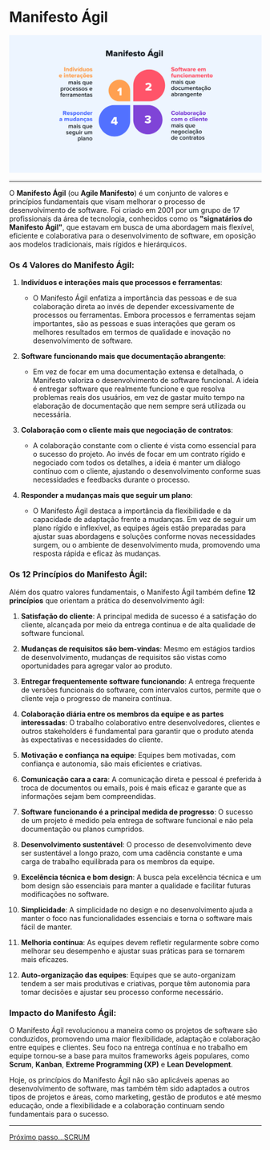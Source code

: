 # Manifesto Ágil

<div align="center">
  <img src="./images/manifesto.png">
</div>

--- 


O **Manifesto Ágil** (ou **Agile Manifesto**) é um conjunto de valores e princípios fundamentais que visam melhorar o processo de desenvolvimento de software. Foi criado em 2001 por um grupo de 17 profissionais da área de tecnologia, conhecidos como os **"signatários do Manifesto Ágil"**, que estavam em busca de uma abordagem mais flexível, eficiente e colaborativa para o desenvolvimento de software, em oposição aos modelos tradicionais, mais rígidos e hierárquicos.

### Os 4 Valores do Manifesto Ágil:

1. **Indivíduos e interações mais que processos e ferramentas**:
   - O Manifesto Ágil enfatiza a importância das pessoas e de sua colaboração direta ao invés de depender excessivamente de processos ou ferramentas. Embora processos e ferramentas sejam importantes, são as pessoas e suas interações que geram os melhores resultados em termos de qualidade e inovação no desenvolvimento de software.

2. **Software funcionando mais que documentação abrangente**:
   - Em vez de focar em uma documentação extensa e detalhada, o Manifesto valoriza o desenvolvimento de software funcional. A ideia é entregar software que realmente funcione e que resolva problemas reais dos usuários, em vez de gastar muito tempo na elaboração de documentação que nem sempre será utilizada ou necessária.

3. **Colaboração com o cliente mais que negociação de contratos**:
   - A colaboração constante com o cliente é vista como essencial para o sucesso do projeto. Ao invés de focar em um contrato rígido e negociado com todos os detalhes, a ideia é manter um diálogo contínuo com o cliente, ajustando o desenvolvimento conforme suas necessidades e feedbacks durante o processo.

4. **Responder a mudanças mais que seguir um plano**:
   - O Manifesto Ágil destaca a importância da flexibilidade e da capacidade de adaptação frente a mudanças. Em vez de seguir um plano rígido e inflexível, as equipes ágeis estão preparadas para ajustar suas abordagens e soluções conforme novas necessidades surgem, ou o ambiente de desenvolvimento muda, promovendo uma resposta rápida e eficaz às mudanças.

### Os 12 Princípios do Manifesto Ágil:

Além dos quatro valores fundamentais, o Manifesto Ágil também define **12 princípios** que orientam a prática do desenvolvimento ágil:

1. **Satisfação do cliente**: A principal medida de sucesso é a satisfação do cliente, alcançada por meio da entrega contínua e de alta qualidade de software funcional.

2. **Mudanças de requisitos são bem-vindas**: Mesmo em estágios tardios de desenvolvimento, mudanças de requisitos são vistas como oportunidades para agregar valor ao produto.

3. **Entregar frequentemente software funcionando**: A entrega frequente de versões funcionais do software, com intervalos curtos, permite que o cliente veja o progresso de maneira contínua.

4. **Colaboração diária entre os membros da equipe e as partes interessadas**: O trabalho colaborativo entre desenvolvedores, clientes e outros stakeholders é fundamental para garantir que o produto atenda às expectativas e necessidades do cliente.

5. **Motivação e confiança na equipe**: Equipes bem motivadas, com confiança e autonomia, são mais eficientes e criativas.

6. **Comunicação cara a cara**: A comunicação direta e pessoal é preferida à troca de documentos ou emails, pois é mais eficaz e garante que as informações sejam bem compreendidas.

7. **Software funcionando é a principal medida de progresso**: O sucesso de um projeto é medido pela entrega de software funcional e não pela documentação ou planos cumpridos.

8. **Desenvolvimento sustentável**: O processo de desenvolvimento deve ser sustentável a longo prazo, com uma cadência constante e uma carga de trabalho equilibrada para os membros da equipe.

9. **Excelência técnica e bom design**: A busca pela excelência técnica e um bom design são essenciais para manter a qualidade e facilitar futuras modificações no software.

10. **Simplicidade**: A simplicidade no design e no desenvolvimento ajuda a manter o foco nas funcionalidades essenciais e torna o software mais fácil de manter.

11. **Melhoria contínua**: As equipes devem refletir regularmente sobre como melhorar seu desempenho e ajustar suas práticas para se tornarem mais eficazes.

12. **Auto-organização das equipes**: Equipes que se auto-organizam tendem a ser mais produtivas e criativas, porque têm autonomia para tomar decisões e ajustar seu processo conforme necessário.

### Impacto do Manifesto Ágil:

O Manifesto Ágil revolucionou a maneira como os projetos de software são conduzidos, promovendo uma maior flexibilidade, adaptação e colaboração entre equipes e clientes. Seu foco na entrega contínua e no trabalho em equipe tornou-se a base para muitos frameworks ágeis populares, como **Scrum**, **Kanban**, **Extreme Programming (XP)** e **Lean Development**.

Hoje, os princípios do Manifesto Ágil não são aplicáveis apenas ao desenvolvimento de software, mas também têm sido adaptados a outros tipos de projetos e áreas, como marketing, gestão de produtos e até mesmo educação, onde a flexibilidade e a colaboração continuam sendo fundamentais para o sucesso.

---

[Próximo passo...SCRUM](../Aula1%20-%20Scrum/scrum.md)